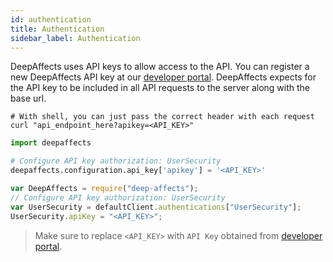 ```yaml
---
id: authentication
title: Authentication
sidebar_label: Authentication
---
```


DeepAffects uses API keys to allow access to the API. You can register a new DeepAffects API key at our [developer portal](https://developers.deepaffects.com).
DeepAffects expects for the API key to be included in all API requests to the server along with the base url.

<!--DOCUSAURUS_CODE_TABS-->

<!--Shell-->

```shell
# With shell, you can just pass the correct header with each request
curl "api_endpoint_here?apikey=<API_KEY>"
```

<!--Python-->

```python
import deepaffects

# Configure API key authorization: UserSecurity
deepaffects.configuration.api_key['apikey'] = '<API_KEY>'
```

<!--Javascript-->

```javascript
var DeepAffects = require("deep-affects");
// Configure API key authorization: UserSecurity
var UserSecurity = defaultClient.authentications["UserSecurity"];
UserSecurity.apiKey = "<API_KEY>";
```
<!--END_DOCUSAURUS_CODE_TABS-->

> Make sure to replace `<API_KEY>` with `API Key` obtained from [developer portal](https://developers.deepaffects.com).
